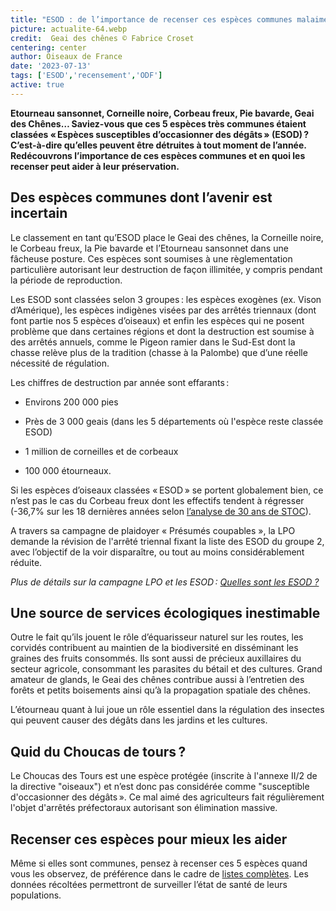 ```yaml
---
title: "ESOD : de l’importance de recenser ces espèces communes malaimées"
picture: actualite-64.webp
credit:  Geai des chênes © Fabrice Croset 
centering: center
author: Oiseaux de France
date: '2023-07-13'
tags: ['ESOD','recensement','ODF']
active: true
---
```


**Etourneau sansonnet, Corneille noire, Corbeau freux, Pie bavarde, Geai des Chênes… Saviez-vous que ces 5 espèces très communes étaient classées « Espèces susceptibles d’occasionner des dégâts » (ESOD) ? C’est-à-dire qu’elles peuvent être détruites à tout moment de l’année. Redécouvrons l’importance de ces espèces communes et en quoi les recenser peut aider à leur préservation.** 

## Des espèces communes dont l’avenir est incertain 

Le classement en tant qu’ESOD place le Geai des chênes, la Corneille noire, le Corbeau freux, la Pie bavarde et l’Etourneau sansonnet dans une fâcheuse posture. Ces espèces sont soumises à une règlementation particulière autorisant leur destruction de façon illimitée, y compris pendant la période de reproduction.  

Les ESOD sont classées selon 3 groupes : les espèces exogènes (ex. Vison d’Amérique), les espèces indigènes visées par des arrêtés triennaux (dont font partie nos 5 espèces d’oiseaux) et enfin les espèces qui ne posent problème que dans certaines régions et dont la destruction est soumise à des arrêtés annuels, comme le Pigeon ramier dans le Sud-Est dont la chasse relève plus de la tradition (chasse à la Palombe) que d’une réelle nécessité de régulation.  

Les chiffres de destruction par année sont effarants :  

- Environs 200 000 pies  

- Près de 3 000 geais (dans les 5 départements où l'espèce reste classée ESOD)  

- 1 million de corneilles et de corbeaux  

- 100 000 étourneaux.  

 
Si les espèces d’oiseaux classées « ESOD » se portent globalement bien, ce n’est pas le cas du Corbeau freux dont les effectifs tendent à régresser (-36,7% sur les 18 dernières années selon [l’analyse de 30 ans de STOC]( https://www.lpo.fr/content/download/8133/file/SyntheseOiseauxCommuns2020_V8_WEB%282%29.PDF?inLanguage=fre-FR)). 

A travers sa campagne de plaidoyer « Présumés coupables », la LPO demande la révision de l'arrêté triennal fixant la liste des ESOD du groupe 2, avec l’objectif de la voir disparaître, ou tout au moins considérablement réduite. 

*Plus de détails sur la campagne LPO et les ESOD : [Quelles sont les ESOD ?](https://www.lpo.fr/la-lpo-en-actions/campagnes-de-plaidoyer/presumes-coupables/quelles-sont-les-esod)* 
## Une source de services écologiques inestimable  

Outre le fait qu’ils jouent le rôle d’équarisseur naturel sur les routes, les corvidés contribuent au maintien de la biodiversité en disséminant les graines des fruits consommés. Ils sont aussi de précieux auxillaires du secteur agricole, consommant les parasites du bétail et des cultures. Grand amateur de glands, le Geai des chênes contribue aussi à l’entretien des forêts et petits boisements ainsi qu’à la propagation spatiale des chênes.   

L’étourneau quant à lui joue un rôle essentiel dans la régulation des insectes qui peuvent causer des dégâts dans les jardins et les cultures.  

## Quid du Choucas de tours ?  

Le Choucas des Tours est une espèce protégée (inscrite à l'annexe II/2 de la directive "oiseaux") et n’est donc pas considérée comme "susceptible d'occasionner des dégâts ». Ce mal aimé des agriculteurs fait régulièrement l'objet d'arrêtés préfectoraux autorisant son élimination massive.  

## Recenser ces espèces pour mieux les aider 

Même si elles sont communes, pensez à recenser ces 5 espèces quand vous les observez, de préférence dans le cadre de [listes complètes](https://oiseauxdefrance.org/get-involved/complete-lists). Les données récoltées permettront de surveiller l’état de santé de leurs populations.   

 